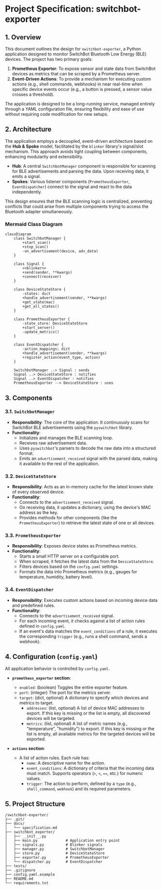 # Project Specification: switchbot-exporter

## 1. Overview

This document outlines the design for `switchbot-exporter`, a Python application designed to monitor SwitchBot Bluetooth Low Energy (BLE) devices. The project has two primary goals:

1.  **Prometheus Exporter**: To expose sensor and state data from SwitchBot devices as metrics that can be scraped by a Prometheus server.
2.  **Event-Driven Actions**: To provide a mechanism for executing custom actions (e.g., shell commands, webhooks) in near real-time when specific device events occur (e.g., a button is pressed, a sensor value crosses a threshold).

The application is designed to be a long-running service, managed entirely through a YAML configuration file, ensuring flexibility and ease of use without requiring code modification for new setups.

## 2. Architecture

The application employs a decoupled, event-driven architecture based on the **Hub & Spoke** model, facilitated by the `blinker` library's signal/slot mechanism. This approach avoids tight coupling between components, enhancing modularity and extensibility.

-   **Hub**: A central `SwitchbotManager` component is responsible for scanning for BLE advertisements and parsing the data. Upon receiving data, it emits a signal.
-   **Spokes**: Various listener components (`PrometheusExporter`, `EventDispatcher`) connect to the signal and react to the data independently.

This design ensures that the BLE scanning logic is centralized, preventing conflicts that could arise from multiple components trying to access the Bluetooth adapter simultaneously.

### Mermaid Class Diagram

```mermaid
classDiagram
    class SwitchbotManager {
        +start_scan()
        +stop_scan()
        -on_advertisement(device, adv_data)
    }

    class Signal {
        <<blinker>>
        +send(sender, **kwargs)
        +connect(receiver)
    }

    class DeviceStateStore {
        -states: dict
        +handle_advertisement(sender, **kwargs)
        +get_state(mac)
        +get_all_states()
    }

    class PrometheusExporter {
        -state_store: DeviceStateStore
        +start_server()
        -update_metrics()
    }

    class EventDispatcher {
        -action_mappings: dict
        +handle_advertisement(sender, **kwargs)
        +register_action(event_type, action)
    }

    SwitchbotManager ..> Signal : sends
    Signal ..> DeviceStateStore : notifies
    Signal ..> EventDispatcher : notifies
    PrometheusExporter --> DeviceStateStore : uses
```

## 3. Components

### 3.1. `SwitchbotManager`
-   **Responsibility**: The core of the application. It continuously scans for SwitchBot BLE advertisements using the `pyswitchbot` library.
-   **Functionality**:
    -   Initializes and manages the BLE scanning loop.
    -   Receives raw advertisement data.
    -   Uses `pyswitchbot`'s parsers to decode the raw data into a structured format.
    -   Emits an `advertisement_received` signal with the parsed data, making it available to the rest of the application.

### 3.2. `DeviceStateStore`
-   **Responsibility**: Acts as an in-memory cache for the latest known state of every observed device.
-   **Functionality**:
    -   Connects to the `advertisement_received` signal.
    -   On receiving data, it updates a dictionary, using the device's MAC address as the key.
    -   Provides methods for other components (like the `PrometheusExporter`) to retrieve the latest state of one or all devices.

### 3.3. `PrometheusExporter`
-   **Responsibility**: Exposes device states as Prometheus metrics.
-   **Functionality**:
    -   Starts a small HTTP server on a configurable port.
    -   When scraped, it fetches the latest data from the `DeviceStateStore`.
    -   Filters devices based on the `config.yaml` settings.
    -   Formats the data into Prometheus metrics (e.g., gauges for temperature, humidity, battery level).

### 3.4. `EventDispatcher`
-   **Responsibility**: Executes custom actions based on incoming device data and predefined rules.
-   **Functionality**:
    -   Connects to the `advertisement_received` signal.
    -   For each incoming event, it checks against a list of action rules defined in `config.yaml`.
    -   If an event's data matches the `event_conditions` of a rule, it executes the corresponding `trigger` (e.g., runs a shell command, sends a webhook).

## 4. Configuration (`config.yaml`)

All application behavior is controlled by `config.yaml`.

-   **`prometheus_exporter` section**:
    -   `enabled`: (boolean) Toggles the entire exporter feature.
    -   `port`: (integer) The port for the metrics server.
    -   `target`: (dict, optional) A dictionary to specify which devices and metrics to target.
        -   `addresses`: (list, optional) A list of device MAC addresses to export. If this key is missing or the list is empty, all discovered devices will be targeted.
        -   `metrics`: (list, optional) A list of metric names (e.g., "temperature", "humidity") to export. If this key is missing or the list is empty, all available metrics for the targeted devices will be exported.

-   **`actions` section**:
    -   A list of action rules. Each rule has:
        -   `name`: A descriptive name for the action.
        -   `event_conditions`: A dictionary of criteria that the incoming data must match. Supports operators (`>`, `<`, `==`, etc.) for numeric values.
        -   `trigger`: The action to perform, defined by a `type` (e.g., `shell_command`, `webhook`) and its required parameters.

## 5. Project Structure

```
/switchbot-exporter/
├── .git/
├── docs/
│   └── specification.md
├── switchbot_exporter/
│   ├── __init__.py
│   ├── main.py             # Application entry point
│   ├── signals.py          # Blinker signals
│   ├── manager.py          # SwitchbotManager
│   ├── store.py            # DeviceStateStore
│   ├── exporter.py         # PrometheusExporter
│   └── dispatcher.py       # EventDispatcher
├── tests/
├── .gitignore
├── config.yaml.example
├── README.md
└── requirements.txt
```
